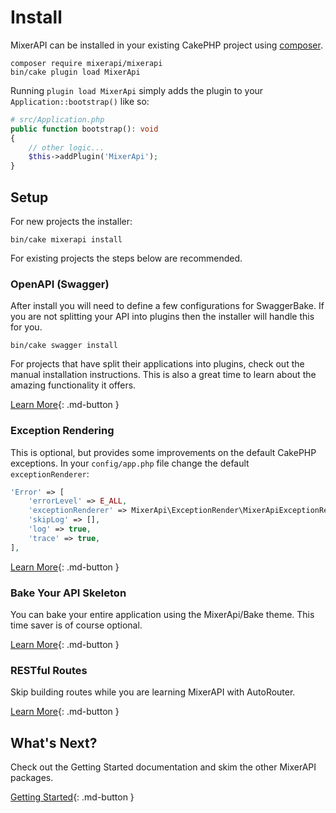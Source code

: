 # Install

MixerAPI can be installed in your existing CakePHP project using
[composer](https://getcomposer.org/doc/00-intro.md#installation-linux-unix-macos).

```console
composer require mixerapi/mixerapi
bin/cake plugin load MixerApi
```

Running `plugin load MixerApi` simply adds the plugin to your `Application::bootstrap()` like so:

```php
# src/Application.php
public function bootstrap(): void
{
    // other logic...
    $this->addPlugin('MixerApi');
}
```

## Setup

For new projects the installer:

```console
bin/cake mixerapi install
```

For existing projects the steps below are recommended.

### OpenAPI (Swagger)

After install you will need to define a few configurations for SwaggerBake. If you are not splitting your API into
plugins then the installer will handle this for you.

```console
bin/cake swagger install
```

For projects that have split their applications into plugins, check out the manual installation instructions. This is
also a great time to learn about the amazing functionality it offers.

[Learn More](/cakephp-swagger-bake){: .md-button }

### Exception Rendering

This is optional, but provides some improvements on the default CakePHP exceptions. In your `config/app.php` file
change the default `exceptionRenderer`:

```php
'Error' => [
    'errorLevel' => E_ALL,
    'exceptionRenderer' => MixerApi\ExceptionRender\MixerApiExceptionRenderer::class,
    'skipLog' => [],
    'log' => true,
    'trace' => true,
],
```

[Learn More](/plugins/exception-render){: .md-button }

### Bake Your API Skeleton

You can bake your entire application using the MixerApi/Bake theme. This time saver is of course optional.

[Learn More](/plugins/bake){: .md-button }

### RESTful Routes

Skip building routes while you are learning MixerAPI with AutoRouter.

[Learn More](/plugins/rest){: .md-button }

## What's Next?

Check out the Getting Started documentation and skim the other MixerAPI packages.

[Getting Started](/workflow){: .md-button }
